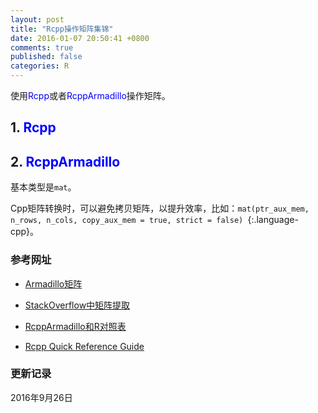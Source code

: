 ```yaml
---
layout: post
title: "Rcpp操作矩阵集锦"
date: 2016-01-07 20:50:41 +0800
comments: true
published: false
categories: R
---
```


使用<span style="color: blue">Rcpp</span>或者<span style="color: blue">RcppArmadillo</span>操作矩阵。


## 1. <span style="color: blue">Rcpp</span> ##

## 2. <span style="color: blue">RcppArmadillo</span> ##

基本类型是`mat`。

Cpp矩阵转换时，可以避免拷贝矩阵，以提升效率，比如：`mat(ptr_aux_mem, n_rows, n_cols, copy_aux_mem = true, strict = false) `{:.language-cpp}。

### <a id="Ref">参考网址</a> ###

* [Armadillo矩阵](http://arma.sourceforge.net/docs.html#adv_constructors_mat)

* [StackOverflow中矩阵提取](https://stackoverflow.com/questions/13038256/subset-of-a-rcpp-matrix-that-matches-a-logical-statement)

* [RcppArmadillo和R对照表](https://github.com/petewerner/misc/wiki/RcppArmadillo-cheatsheet)

* [Rcpp Quick Reference Guide](https://cran.r-project.org/web/packages/Rcpp/vignettes/Rcpp-quickref.pdf) 



### 更新记录 ###

2016年9月26日




